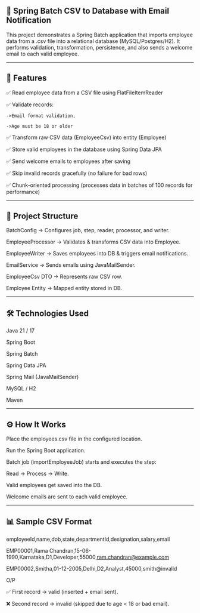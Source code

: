 🚀 Spring Batch CSV to Database with Email Notification
----------------------------------------------------------

This project demonstrates a Spring Batch application that imports employee data from a .csv file into a relational database (MySQL/Postgres/H2). It performs validation, transformation, persistence, and also sends a welcome email to each valid employee.

--------------------------------------------------------------------------------------------------------------------------------------------------------------------------------------------------------------------------------------------------------------
📌 Features
--------------

✅ Read employee data from a CSV file using FlatFileItemReader

✅ Validate records:

    ->Email format validation,
    
    ->Age must be 18 or older
    
✅ Transform raw CSV data (EmployeeCsv) into entity (Employee)

✅ Store valid employees in the database using Spring Data JPA

✅ Send welcome emails to employees after saving

✅ Skip invalid records gracefully (no failure for bad rows)

✅ Chunk-oriented processing (processes data in batches of 100 records for performance)

--------------------------------------------------------------------------------------------------------------------------------------------------------------------------------------------------------------------------------------------------------------

📂 Project Structure
----------------------

BatchConfig → Configures job, step, reader, processor, and writer.

EmployeeProcessor → Validates & transforms CSV data into Employee.

EmployeeWriter → Saves employees into DB & triggers email notifications.

EmailService → Sends emails using JavaMailSender.

EmployeeCsv DTO → Represents raw CSV row.

Employee Entity → Mapped entity stored in DB.

--------------------------------------------------------------------------------------------------------------------------------------------------------------------------------------------------------------------------------------------------------------

🛠️ Technologies Used
------------------------

Java 21 / 17

Spring Boot

Spring Batch

Spring Data JPA

Spring Mail (JavaMailSender)

MySQL / H2

Maven

--------------------------------------------------------------------------------------------------------------------------------------------------------------------------------------------------------------------------------------------------------------

⚙️ How It Works
----------------

Place the employees.csv file in the configured location.

Run the Spring Boot application.

Batch job (importEmployeeJob) starts and executes the step:

Read → Process → Write.

Valid employees get saved into the DB.

Welcome emails are sent to each valid employee.

--------------------------------------------------------------------------------------------------------------------------------------------------------------------------------------------------------------------------------------------------------------
📊 Sample CSV Format
-----------------------
employeeId,name,dob,state,departmentId,designation,salary,email

EMP00001,Rama Chandran,15-06-1990,Karnataka,D1,Developer,55000,ram.chandran@example.com

EMP00002,Smitha,01-12-2005,Delhi,D2,Analyst,45000,smith@invalid

O/P

✅ First record → valid (inserted + email sent).

❌ Second record → invalid (skipped due to age < 18 or bad email).
